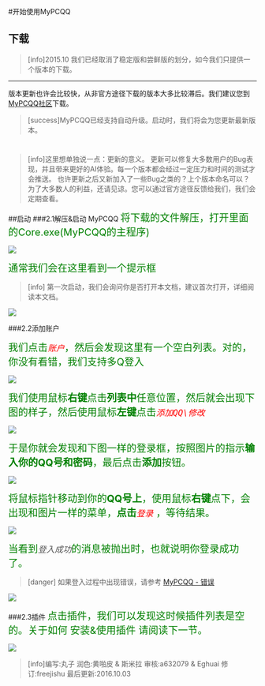 #开始使用MyPCQQ
## 下载
>[info]2015.10 我们已经取消了稳定版和尝鲜版的划分，如今我们只提供一个版本的下载。
-----------------------------------------------
版本更新也许会比较快，从非官方途径下载的版本大多比较滞后。我们建议您到[MyPCQQ社区](http://f.mypcqq.cc)下载。

>[success]MyPCQQ已经支持自动升级。启动时，我们将会为您更新最新版本。

#
>[info]<font style="font-size:14px;">这里想单独说一点：更新的意义。
更新可以修复大多数用户的Bug表现，并且带来更好的AI体验。每一个版本都会经过一定压力和时间的测试才会推送。
也许更新之后又新加入了一些Bug之类的？上个版本命名可以？
为了大多数人的利益，还请见谅。您可以通过官方途径反馈给我们，我们会定期查看。


##启动
###2.1解压&启动 MyPCQQ
<font color="#008000" style="font-size:20px;">将下载的文件解压，打开里面的Core.exe(MyPCQQ的主程序)</font>

![](https://pic.freejishu.com/images/2016/10/04/4d6c1f1c00ca3d4e079417d940fc0911.png)

<font color ="#008000" style="font-size:20px;">通常我们会在这里看到一个提示框</font>
>[info] 第一次启动，我们会询问你是否打开本文档，建议首次打开，详细阅读本文档。

![](https://pic.freejishu.com/images/2016/10/04/27555c45dffd8bc7c174ad959f89682b.png)

###2.2添加账户

<font color ="#008000" style="font-size:20px;">我们点击<i style="color:red;">`账户`</i>，然后会发现这里有一个空白列表。对的，你没有看错，我们支持多Q登入 </font>

![](https://pic.freejishu.com/images/2016/10/04/376cbb67e288aba5b10abe26ccf92515.png)

<font color ="#008000" style="font-size:20px;">我们使用鼠标**右键**点击**列表中**任意位置，然后就会出现下图的样子，然后使用鼠标**左键**点击<i style="color:red;">`添加QQ\修改`</i> </font>

![](https://pic.freejishu.com/images/2016/10/04/c146c07915f351e4cc4d408b78009766.png)

<font color ="#008000" style="font-size:20px;">于是你就会发现和下图一样的登录框，按照图片的指示**输入你的QQ号和密码**，最后点击**添加**按钮。 </font>

![](https://pic.freejishu.com/images/2016/10/04/bbf8b82c43db9395bb3432b8a0a02de1.png)

<font color ="#008000" style="font-size:20px;">将鼠标指针移动到你的**QQ号上**，使用鼠标**右键**点下，会出现和图片一样的菜单，**点击**<i style="color:red;">`登录`</i> ，等待结果。 </font>

![](https://pic.freejishu.com/images/2016/10/04/0b120be40e568c7b413a719311a3d503.png)

<font color ="#008000" style="font-size:20px;">当看到<i style="color:#555;">`登入成功`</i>的消息被抛出时，也就说明你登录成功了。</font>
>[danger] 如果登入过程中出现错误，请参考 [MyPCQQ - 错误](http://doc.mypcqq.cc/inuse/113497)

![](https://pic.freejishu.com/images/2016/10/04/8a85fe5b54162af1991bb9b0c0160e0c.png)

###2.3插件
<font color ="#008000" style="font-size:20px;">点击插件，我们可以发现这时候插件列表是空的。关于如何 安装&使用插件 请阅读下一节。 </font>

![](https://pic.freejishu.com/images/2016/10/04/c3bdcd757141f38397c11b443c65eba4.png)


>[info]编写:丸子
>润色:黄啪皮 & 斯米拉
>审核:a632079 & Eghuai
>修订:freejishu
>最后更新:2016.10.03
